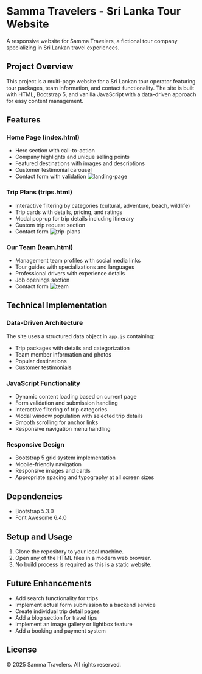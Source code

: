 # Samma Travelers - Sri Lanka Tour Website

A responsive website for Samma Travelers, a fictional tour company specializing in Sri Lankan travel experiences.

## Project Overview

This project is a multi-page website for a Sri Lankan tour operator featuring tour packages, team information, and contact functionality. The site is built with HTML, Bootstrap 5, and vanilla JavaScript with a data-driven approach for easy content management.

## Features

### Home Page (index.html)
- Hero section with call-to-action
- Company highlights and unique selling points
- Featured destinations with images and descriptions
- Customer testimonial carousel
- Contact form with validation
![landing-page](https://github.com/user-attachments/assets/95060221-593c-45e3-9e36-52bdcccd2f53)

### Trip Plans (trips.html)
- Interactive filtering by categories (cultural, adventure, beach, wildlife)
- Trip cards with details, pricing, and ratings
- Modal pop-up for trip details including itinerary
- Custom trip request section
- Contact form
![trip-plans](https://github.com/user-attachments/assets/aa24c76f-62b5-4888-b79a-d0a6022145db)

### Our Team (team.html)
- Management team profiles with social media links
- Tour guides with specializations and languages
- Professional drivers with experience details
- Job openings section
- Contact form
![team](https://github.com/user-attachments/assets/b5045a51-1b9d-4f97-9ffe-df03f3af6186)

## Technical Implementation

### Data-Driven Architecture
The site uses a structured data object in `app.js` containing:
- Trip packages with details and categorization
- Team member information and photos
- Popular destinations
- Customer testimonials

### JavaScript Functionality
- Dynamic content loading based on current page
- Form validation and submission handling
- Interactive filtering of trip categories
- Modal window population with selected trip details
- Smooth scrolling for anchor links
- Responsive navigation menu handling

### Responsive Design
- Bootstrap 5 grid system implementation
- Mobile-friendly navigation
- Responsive images and cards
- Appropriate spacing and typography at all screen sizes

## Dependencies
- Bootstrap 5.3.0
- Font Awesome 6.4.0

## Setup and Usage
1. Clone the repository to your local machine.
2. Open any of the HTML files in a modern web browser.
3. No build process is required as this is a static website.

## Future Enhancements
- Add search functionality for trips
- Implement actual form submission to a backend service
- Create individual trip detail pages
- Add a blog section for travel tips
- Implement an image gallery or lightbox feature
- Add a booking and payment system

## License
© 2025 Samma Travelers. All rights reserved.
